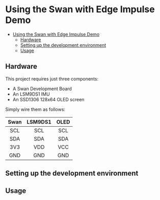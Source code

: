 # Using the Swan with Edge Impulse Demo

- [Using the Swan with Edge Impulse Demo](#using-the-swan-with-edge-impulse-demo)
  - [Hardware](#hardware)
  - [Setting up the development environment](#setting-up-the-development-environment)
  - [Usage](#usage)

## Hardware

This project requires just three components:

- A Swan Development Board
- An LSM9DS1 IMU
- An SSD1306 128x64 OLED screen

Simply wire them as follows:

| Swan  | LSM9DS1 | OLED  |
| :---: | :-----: | :---: |
|  SCL  |   SCL   |  SCL  |
|  SDA  |   SDA   |  SDA  |
|  3V3  |   VDD   |  VCC  |
|  GND  |   GND   |  GND  |

## Setting up the development environment

## Usage
